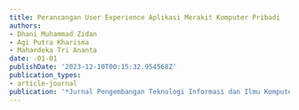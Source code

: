 ```yaml
---
title: Perancangan User Experience Aplikasi Merakit Komputer Pribadi
authors:
- Dhani Muhammad Zidan
- Agi Putra Kharisma
- Mahardeka Tri Ananta
date: -01-01
publishDate: '2023-12-10T00:15:32.954568Z'
publication_types:
- article-journal
publication: '*Jurnal Pengembangan Teknologi Informasi dan Ilmu Komputer e-ISSN*'
---
```

